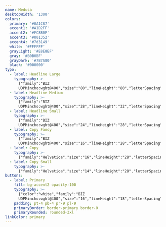 ```yaml
---
name: Medusa
desktopWidth: '1300'
colors:
  primary: '#0A1C87'
  accent1: '#A1D2FF'
  accent2: '#FC8B0F'
  accent3: '#001352'
  accent4: '#7d3149'
  white: '#FFFFFF'
  grayLight: '#E8E8EF'
  gray: '#B0B0BF'
  grayDark: '#7B7A80'
  black: '#000000'
typo:
  - label: Headline Large
    typography: >-
      {"family":"BIZ
      UDPMincho:wght@400","size":"80","lineHeight":"80","letterSpacing":"-2","margin":"80","smSize":"40","smLineHeight":"50","smLetterSpacing":"-2","smMargin":"40"}
  - label: Headline Medium
    typography: >-
      {"family":"BIZ
      UDPMincho:wght@400","size":"28","lineHeight":"32","letterSpacing":"0","margin":"32","smSize":"28","smLineHeight":"32","smLetterSpacing":"0","smMargin":"32"}
  - label: Headline Small
    typography: >-
      {"family":"BIZ
      UDPMincho:wght@400","size":"24","lineHeight":"28","letterSpacing":"0","margin":"28","smSize":"24","smLineHeight":"28","smLetterSpacing":"0","smMargin":"28"}
  - label: Copy Fancy
    typography: >-
      {"family":"BIZ
      UDPMincho:wght@400","size":"16","lineHeight":"28","letterSpacing":"0","margin":"28","smSize":"16","smLineHeight":"28","smLetterSpacing":"0","smMargin":"28"}
  - label: Copy
    typography: >-
      {"family":"Helvetica","size":"16","lineHeight":"28","letterSpacing":"0","margin":"28","smSize":"16","smLineHeight":"28","smLetterSpacing":"0","smMargin":"28"}
  - label: Copy Small
    typography: >-
      {"family":"Helvetica","size":"14","lineHeight":"28","letterSpacing":"0","margin":"28","smSize":"14","smLineHeight":"28","smLetterSpacing":"0","smMargin":"28"}
buttons:
  - label: Primary
    fill: bg-accent2 opacity-100
    typography: >-
      {"color":"white","family":"BIZ
      UDPMincho:wght@400","size":"16","lineHeight":"18","letterSpacing":"0","smSize":"16","smLineHeight":"18","smLetterSpacing":"0"}
    padding: pt-4 pb-4 pr-9 pl-9
    primaryBorder: border-primary border-0
    primaryRounded: rounded-3xl
linkColor: primary
---
```


